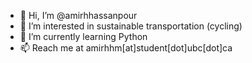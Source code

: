 - 👋 Hi, I’m @amirhhassanpour
- 👀 I’m interested in sustainable transportation (cycling)
- 🌱 I’m currently learning Python
- 📫 Reach me at amirhhm[at]student[dot]ubc[dot]ca

<!---
amirhhassanpour/amirhhassanpour is a ✨ special ✨ repository because its `README.md` (this file) appears on your GitHub profile.
You can click the Preview link to take a look at your changes.
--->
